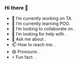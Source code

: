 ### Hi there 👋

- 🔭 I’m currently working on TA.
- 🌱 I’m currently learning POO.
- 👯 I’m looking to collaborate on .
- 🤔 I’m looking for help with .
- 💬 Ask me about .
- 📫 How to reach me: .
- 😄 Pronouns: .
- ⚡ Fun fact: .